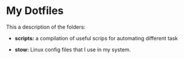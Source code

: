 # My Dotfiles

This a description of the folders:

- **scripts:** a compilation of useful scrips for automating different task

- **stow:** Linux config files that I use in my system.